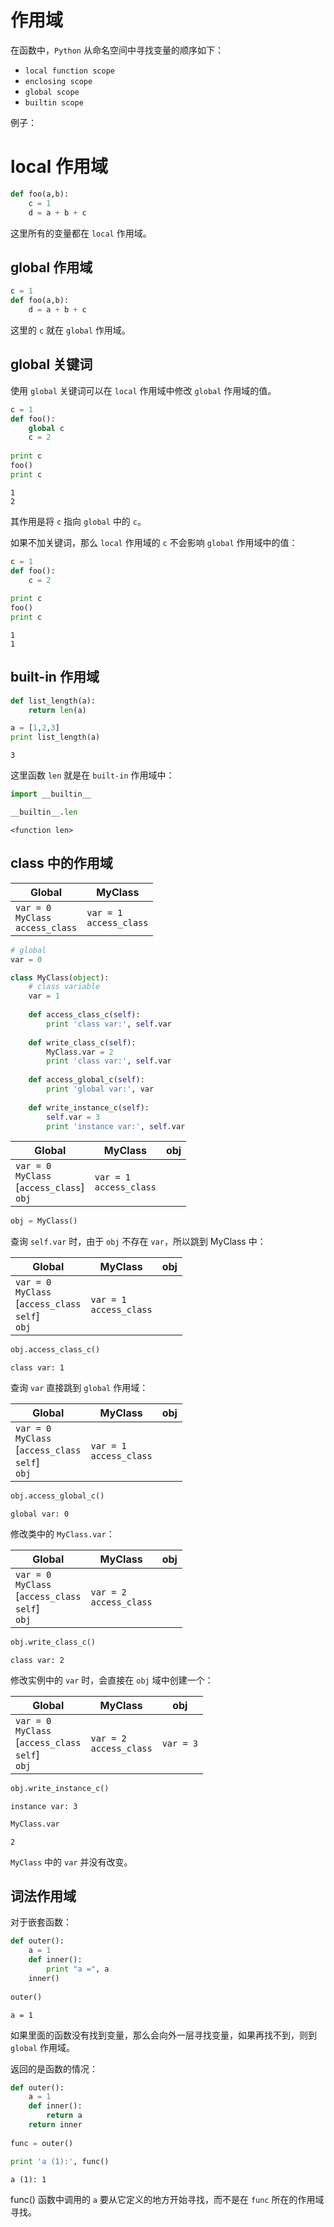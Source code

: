 
# 作用域

在函数中，`Python` 从命名空间中寻找变量的顺序如下：

- `local function scope`
- `enclosing scope`
- `global scope`
- `builtin scope`

例子：

# local 作用域


```python
def foo(a,b):
    c = 1
    d = a + b + c
```

这里所有的变量都在 `local` 作用域。

## global 作用域


```python
c = 1
def foo(a,b):
    d = a + b + c
```

这里的 `c` 就在 `global` 作用域。

## global 关键词

使用 `global` 关键词可以在 `local` 作用域中修改 `global` 作用域的值。


```python
c = 1
def foo():
    global c
    c = 2
    
print c
foo()
print c
```

    1
    2


其作用是将 `c` 指向 `global` 中的 `c`。

如果不加关键词，那么 `local` 作用域的 `c` 不会影响 `global` 作用域中的值：


```python
c = 1
def foo():
    c = 2
    
print c
foo()
print c
```

    1
    1


## built-in 作用域


```python
def list_length(a):
    return len(a)

a = [1,2,3]
print list_length(a)
```

    3


这里函数 `len` 就是在 `built-in` 作用域中：


```python
import __builtin__

__builtin__.len
```




    <function len>



## class 中的作用域

Global | MyClass
---|---
`var = 0` <br> `MyClass` <br> `access_class` | `var = 1`<br>`access_class` 


```python
# global
var = 0

class MyClass(object):
    # class variable
    var = 1
    
    def access_class_c(self):
        print 'class var:', self.var
    
    def write_class_c(self):
        MyClass.var = 2
        print 'class var:', self.var
        
    def access_global_c(self):
        print 'global var:', var
    
    def write_instance_c(self):
        self.var = 3
        print 'instance var:', self.var
```

Global | MyClass | obj
---|---|----
`var = 0` <br> `MyClass` <br> [`access_class`] <br> `obj` | `var = 1`<br>`access_class`  |


```python
obj = MyClass()
```

查询 `self.var` 时，由于 `obj` 不存在 `var`，所以跳到 MyClass 中：

Global | MyClass | obj
---|---|----
`var = 0` <br> `MyClass` <br> [`access_class` <br> `self`] <br> `obj` | `var = 1`<br>`access_class`  |


```python
obj.access_class_c()
```

    class var: 1


查询 `var` 直接跳到 `global` 作用域：

Global | MyClass | obj
---|---|----
`var = 0` <br> `MyClass` <br> [`access_class` <br> `self`] <br> `obj` | `var = 1`<br>`access_class`  |


```python
obj.access_global_c()
```

    global var: 0


修改类中的 `MyClass.var`：

Global | MyClass | obj
---|---|----
`var = 0` <br> `MyClass` <br> [`access_class` <br> `self`] <br> `obj` | `var = 2`<br>`access_class`  |


```python
obj.write_class_c()
```

    class var: 2


修改实例中的 `var` 时，会直接在 `obj` 域中创建一个：

Global | MyClass | obj
---|---|----
`var = 0` <br> `MyClass` <br> [`access_class` <br> `self`] <br> `obj` | `var = 2`<br>`access_class`  | `var = 3`


```python
obj.write_instance_c()
```

    instance var: 3



```python
MyClass.var
```




    2



`MyClass` 中的 `var` 并没有改变。

## 词法作用域

对于嵌套函数：


```python
def outer():
    a = 1
    def inner():
        print "a =", a
    inner()
    
outer()
```

    a = 1


如果里面的函数没有找到变量，那么会向外一层寻找变量，如果再找不到，则到 `global` 作用域。

返回的是函数的情况：


```python
def outer():
    a = 1
    def inner():
        return a
    return inner
    
func = outer()

print 'a (1):', func()
```

    a (1): 1


func() 函数中调用的 `a` 要从它定义的地方开始寻找，而不是在 `func` 所在的作用域寻找。
